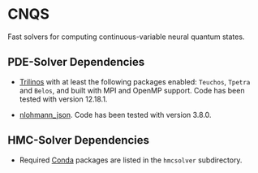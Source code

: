 # CNQS

Fast solvers for computing continuous-variable neural quantum states.

## PDE-Solver Dependencies

-   [Trilinos](https://github.com/Trilinos/Trilinos) with at least the following
    packages enabled: `Teuchos`, `Tpetra` and `Belos`, and built with MPI and
    OpenMP support. Code has been tested with version 12.18.1.

-   [nlohmann_json](https://github.com/nlohmann/json). Code has been tested with
    version 3.8.0.

## HMC-Solver Dependencies

-   Required [Conda](https://docs.conda.io/) packages are listed in the
    `hmcsolver` subdirectory.
